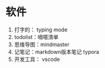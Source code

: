 # 软件

1. 打字的： typing mode
2. todolist：嘀嗒清单
3. 思维导图：mindmaster
4. 记笔记：markdown版本笔记 typora
5. 开发工具： vscode

